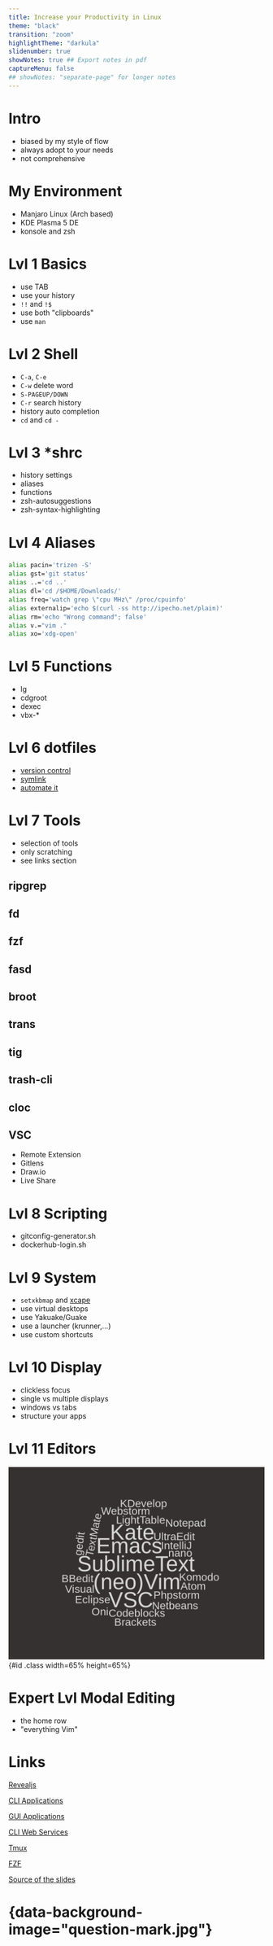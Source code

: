 ```yaml
---
title: Increase your Productivity in Linux
theme: "black"
transition: "zoom"
highlightTheme: "darkula"
slidenumber: true
showNotes: true ## Export notes in pdf
captureMenu: false
## showNotes: "separate-page" for longer notes
---
```


# Intro

- biased by my style of flow
- always adopt to your needs
- not comprehensive

# My Environment

- Manjaro Linux (Arch based)
- KDE Plasma 5 DE
- konsole and zsh

# Lvl 1 Basics

- use TAB
- use your history
- `!!` and `!$`
- use both "clipboards"
- use `man`

# Lvl 2 Shell

- `C-a`, `C-e`
- `C-w` delete word
- `S-PAGEUP/DOWN`
- `C-r` search history
- history auto completion
- `cd` and `cd -`

# Lvl 3 \*shrc

- history settings
- aliases
- functions
- zsh-autosuggestions
- zsh-syntax-highlighting

# Lvl 4 Aliases

```sh
alias pacin='trizen -S'
alias gst='git status'
alias ..='cd ..'
alias dl='cd /$HOME/Downloads/'
alias freq='watch grep \"cpu MHz\" /proc/cpuinfo'
alias externalip='echo $(curl -ss http://ipecho.net/plain)'
alias rm='echo "Wrong command"; false'
alias v.="vim ."
alias xo='xdg-open'
```

# Lvl 5 Functions

- lg
- cdgroot
- dexec
- vbx-\*

# Lvl 6 dotfiles

- [version control](https://github.com/Allaman/dotfiles)
- [symlink](https://github.com/thoughtbot/rcm)
- [automate it](https://github.com/Allaman/ansible-role-dotfiles)

# Lvl 7 Tools

- selection of tools
- only scratching
- see links section

## ripgrep

## fd

## fzf

## fasd

## broot

## trans

## tig

## trash-cli

## cloc

## VSC

- Remote Extension
- Gitlens
- Draw.io
- Live Share

# Lvl 8 Scripting

- gitconfig-generator.sh
- dockerhub-login.sh

# Lvl 9 System

- `setxkbmap` and [xcape](https://github.com/alols/xcape)
- use virtual desktops
- use Yakuake/Guake
- use a launcher (krunner,...)
- use custom shortcuts

# Lvl 10 Display

- clickless focus
- single vs multiple displays
- windows vs tabs
- structure your apps

# Lvl 11 Editors

![](wordcloud.png){#id .class width=65% height=65%}

# Expert Lvl Modal Editing

- the home row
- "everything Vim"

# Links

[Revealjs](https://rootknecht.net/knowledge/applications/revealjs/)

[CLI Applications](https://rootknecht.net/knowledge/applications/cli/)

[GUI Applications](https://rootknecht.net/knowledge/applications/gui/)

[CLI Web Services](https://rootknecht.net/knowledge/applications/cli/#webservices)

[Tmux](https://rootknecht.net/knowledge/applications/tmux/)

[FZF](https://rootknecht.net/knowledge/applications/fzf/)

[Source of the slides](https://github.com/Allaman/productivity)

# {data-background-image="question-mark.jpg"}
